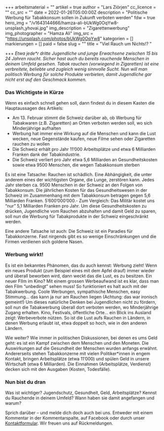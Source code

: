 +++
arbeitsmaterial = ""
artikel = true
author = "Lars Ziörjen"
cc_licence = ""
cc_src = ""
date = 2022-01-26T05:00:00Z
description = "Politische Werbung für Tabakkonsum sollen in Zukunft verboten werden"
fdw = true
hero_img = "/v1643144666/hamza-ali-bUkWg0OqYw8-unsplash_yhovai.jpg"
img_description = "Zigarettenwerbung"
img_photographer = "Hamza Ali"
img_src = "https://unsplash.com/photos/bUkWg0OqYw8"
kategorien = []
markierungen = []
paid = false
slug = ""
title = "Viel Rauch um Nichts!? "

+++
_Etwa jede*r dritte Jugendliche und junge Erwachsene zwischen 15 bis 24 Jahren raucht. Sicher hast auch du bereits rauchende Menschen in deinem Umfeld gesehen. Tabak rauchen (vorwiegend in Zigaretten) ist eine verbreitete, beliebte und zugleich wenig sinnvolle Sucht. Nun will man politisch Werbung für solche Produkte verbieten, damit Jugendliche gar nicht erst auf den Geschmack kommen._

### Das Wichtigste in Kürze

Wenn es einfach schnell gehen soll, dann findest du in diesem Kasten die Hauptaussagen des Artikels:

* Am 13. Februar stimmt die Schweiz darüber ab, ob Werbung für Tabakwaren (z.B. Zigaretten) an Orten verboten werden soll, wo sich Minderjährige aufhalten
* Werbung hat immer eine Wirkung auf die Menschen und kann die Lust wecken, neue Gegenstände kaufen, neue Filme sehen oder Zigaretten rauchen zu wollen
* Die Schweiz erhält pro Jahr 11’000 Arbeitsplätze und etwa 6 Milliarden Franken dank der Tabakindustrie.
* Die Schweiz verliert pro Jahr etwa 5,6 Milliarden an Gesundheitskosten sowie etwa 9500 Menschen, die wegen Tabakkonsum sterben

Es ist eine Tatsache: Rauchen ist schädlich. Eine Abhängigkeit, die unter anderem eines der wichtigsten Organe, die Lunge, zerstören kann. Jedes Jahr sterben ca. 9500 Menschen in der Schweiz an den Folgen von Tabakkonsum. Die jährlichen Kosten für das Gesundheitswesen in der Schweiz im Zusammenhang mit dem Tabakkonsum betragen gegen 5,6 Milliarden Franken. 5’600’000’000.- Zum Vergleich: Das Militär kostet uns “nur” 5,1 Milliarden Franken pro Jahr. Um diese Gesundheitskosten zu drücken, Jugendliche vom Rauchen abzuhalten und damit Geld zu sparen, soll nun die Werbung für Tabakprodukte in der Schweiz eingeschränkt werden.

Eine andere Tatsache ist auch: Die Schweiz ist ein Paradies für Tabakkonzerne. Fast nirgends gibt es so wenige Einschränkungen und die Firmen verdienen sich goldene Nasen.

### Werbung wirkt!

Es ist ein bekanntes Phänomen, das du auch kennst: Werbung zieht! Wenn ein neues Produkt (zum Beispiel eines mit dem Apfel drauf) immer wieder und überall beworben wird, dann weckt das die Lust, es zu besitzen. Ein neuer FIlm im Kino? Mit einem grossen Werbeaufwand ist es klar, dass man den Film “unbedingt” sehen muss! So funktioniert es halt auch mit der Tabakwerbung. Coole Werbungen, sympathische Menschen, easy Stimmung… das kann ja nur am Rauchen liegen (Achtung: das war ironisch gemeint!) Um dieses natürliche Denken bei Jugendlichen nicht zu fördern, soll nun die Tabakwerbung überall dort verboten werden, wo Minderjährige Zugang erhalten. Kino, Festivals, öffentliche Orte… ein Blick ins Ausland zeigt: Werbeverbote nützen. So ist die Lust aufs Rauchen in Ländern, in denen Werbung erlaubt ist, etwa doppelt so hoch, wie in den anderen Ländern.

Wie weiter? Wie immer in politischen Diskussionen, bei denen es ums Geld geht: es ist ein Kampf zwischen dem Menschen und den Moneten. Die Auswirkungen auf die Gesundheit der Menschen wurden anfangs erwähnt. Andererseits stehen Tabakkonzerne mit vielen Politiker*innen in engem Kontakt, bringen Arbeitsplätze (etwa 11’000) und spülen Geld in unsere Wirtschaft (etwa 6 Milliarden). Die Einnahmen (Arbeitsplätze, Verdienst) decken sich mit den Ausgaben (Kosten, Todesfälle).

### Nun bist du dran

Was ist wichtiger? Jugendschutz, Gesundheit, Geld, Arbeitsplätze? Kennst du Rauchende in deinem Umfeld? Wann haben sie damit angefangen und warum?

Sprich darüber – und melde dich doch auch bei uns. Entweder mit einem Kommentar in der Kommentarspalte, auf Facebook oder durch unser [Kontaktformular](https://www.chinderzytig.ch/kontakt/). Wir freuen uns auf Rückmeldungen.